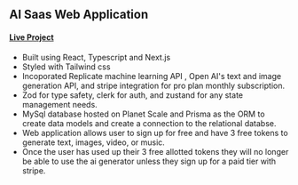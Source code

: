 ## AI Saas Web Application

#### [Live Project](https://sentientai.vercel.app/)

-   Built using React, Typescript and Next.js
-   Styled with Tailwind css
-   Incoporated Replicate machine learning API , Open AI's text and image generation API, and stripe integration for pro plan monthly subscription.
-   Zod for type safety, clerk for auth, and zustand for any state management needs.
-   MySql database hosted on Planet Scale and Prisma as the ORM to create data models and create a connection to the relational databse.
-   Web application allows user to sign up for free and have 3 free tokens to generate text, images, video, or music.
-   Once the user has used up their 3 free allotted tokens they will no longer be able to use the ai generator unless they sign up for a paid tier with stripe.
